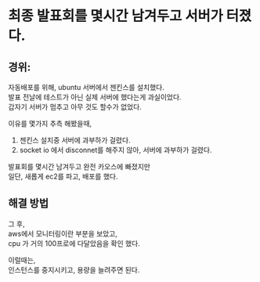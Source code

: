 # 최종 발표회를 몇시간 남겨두고 서버가 터졌다.

## 경위:  
자동배포를 위해, ubuntu 서버에서 젠킨스를 설치했다.  
발표 전날에 테스트가 아닌 실제 서버에 했다는게 과실이었다.  
갑자기 서버가 멈추고 아무 것도 할수가 없었다.  

이유를 몇가지 추측 해봤을때,  
1. 젠킨스 설치중 서버에 과부하가 걸렸다.  
2. socket io 에서 disconnet를 해주지 않아, 서버에 과부하가 걸렸다.  

발표회를 몇시간 남겨두고 완전 카오스에 빠졌지만  
일단, 새롭게 ec2를 파고, 배포를 했다.  

## 해결 방법  
그 후,  
aws에서 모니터링이란 부분을 보았고,  
cpu 가 거의 100프로에 다달았음을 확인 했다.  


이럴때는,  
인스턴스를 중지시키고, 용량을 늘려주면 된다.  


